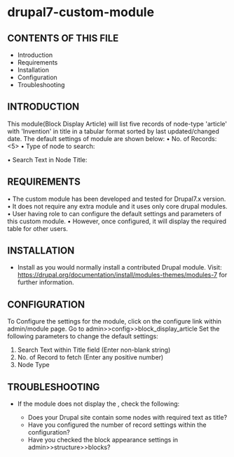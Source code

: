 # drupal7-custom-module
CONTENTS OF THIS FILE
---------------------
   
 * Introduction
 * Requirements
 * Installation
 * Configuration
 * Troubleshooting

INTRODUCTION
------------
This module(Block Display Article) will list five records of node-type 'article' with 'Invention' in title in a tabular format sorted by last updated/changed date.
The default settings of module are shown below:
•	No. of Records: <5>
•	Type of node to search: <Article>
•	Search Text in Node Title: <Invention>

   
REQUIREMENTS
------------
•	The custom module has been developed and tested for Drupal7.x version.
•	It does not require any extra module and it uses only core drupal modules.
•	User having role to <administer site configuration> can configure the default settings and parameters of this custom module.
•	However, once configured, it will display the required table for other users.


INSTALLATION
------------
 
 * Install as you would normally install a contributed Drupal module. Visit:
   https://drupal.org/documentation/install/modules-themes/modules-7
   for further information.


CONFIGURATION
-------------
 
To Configure the settings for the module, click on the configure link within admin/module page.
Go to admin>>config>>block_display_article
Set the following parameters to change the default settings:
1. Search Text within Title field (Enter non-blank string)
2. No. of Record to fetch (Enter any positive number)
3. Node Type 

TROUBLESHOOTING
---------------

 * If the module does not display the , check the following:

   - Does your Drupal site contain some nodes with required text as title?
   - Have you configured the number of record settings within the configuration?
   - Have you checked the block appearance settings in admin>>structure>>blocks?
